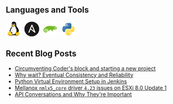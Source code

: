 ## Languages and Tools

<div>
    <img src="https://raw.githubusercontent.com/devicons/devicon/master/icons/linux/linux-original.svg" width="40" height="40"/>&nbsp;
    <img src="https://raw.githubusercontent.com/devicons/devicon/master/icons/ansible/ansible-original.svg" title="Ansible" alt="ansible" width="40" height="40"/>&nbsp;
    <img src="https://raw.githubusercontent.com/devicons/devicon/master/icons/opensuse/opensuse-original.svg" width="40" height="40"/>&nbsp;
    <img src="https://raw.githubusercontent.com/devicons/devicon/master/icons/python/python-original.svg" width="40" height="40"/>&nbsp;
</div>

## Recent Blog Posts

<!-- BLOG-POST-LIST:START -->
- [Circumventing Coder&#39;s block and starting a new project](https://blog.engyak.co/2023/08/writers-block/)
- [Why wait? Eventual Consistency and Reliability](https://blog.engyak.co/2023/07/eventual-consistency/)
- [Python Virtual Environment Setup in Jenkins](https://blog.engyak.co/2023/07/python-venv/)
- [Mellanox `nmlx5_core` driver `4.23` issues on ESXi 8.0 Update 1](https://blog.engyak.co/2023/06/nmlx-core/)
- [API Conversations and Why They&#39;re Important](https://blog.engyak.co/2023/06/conversing-apis/)
<!-- BLOG-POST-LIST:END -->

